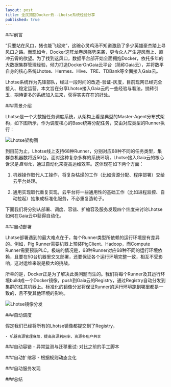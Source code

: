 ```yaml
---
layout: post
title: 全民拥抱Docker云--Lhotse系统经验分享
published: true
---
```


###前言

“只要站在风口，猪也能飞起来”，这碗心灵鸡汤不知道激励了多少英雄豪杰踏上寻风口之路。而现如今，Docker这阵龙卷风强势来袭，更令众人产生迎风而上、直冲云霄的欲望。为了找到这风口，数据平台部开始全面拥抱Docker，依托多年的大数据集群管理经验，倾力打造DockerOnGaia云平台（简称Gaia云），并将数平自身的核心系统Lhotse、Hermes、Hive、TRE、TDBank等全面接入Gaia云。

Lhotse系统作为先锋部队，经过一段时间的改造-验证-灰度，目前现网已经完全接入、稳定运营。本文旨在分享Lhotse接入Gaia云的一些经验与看法，抛砖引玉，期待更多的系统加入进来，获得实实在在的好处。

###背景介绍

Lhotse是一个大数据任务调度系统，从架构上看是典型的Master-Agent分布式架构，如下图所示，作为调度核心的Base统筹分配任务，交由对应类型的Runner执行：

![Lhotse架构图](https://raw.githubusercontent.com/tragicjun/tragicjun.github.io/master/images/LhotseArch.png)

到目前为止，Lhotse线上支持68种Runner，分别对应68种不同的任务类型，集群总机器数将近50台。面对这种复杂多样的系统环境，Lhotse接入Gaia云的核心诉求是*自动化*，通过自动化来提高运维效率。这体现在如下两个方面：

1. 机器操作取代人工操作，将复杂枯燥的工作（比如资源分配、程序部署）交给云平台处理。

2. 通用实现取代重复实现，云平台将一些通用性的基础工作（比如进程监控、自动拉起）抽象成标准化服务，不必重复造轮子。

下面我们将分别从部署、调度、容错、扩缩容及服务发现四个纬度来讨论Lhotse如何在Gaia云中获得自动化。

###自动部署

Lhotse部署遇到的最大难点在于，每个Runner类型所依赖的运行环境是有差异的。例如，Pig Runner需要机器上预装PigClient、Hadoop，而Compute Runner需要预装PLC。极端的情况是，68种Runner对应68种不同的运行环境依赖，且要在50台机器里交叉部署，还要保证各个运行环境完整一致，相互不受影响，这对运维来说是极大的挑战。

所幸的是，Docker正是为了解决此类问题而生的。我们将每个Runner及其运行环境build成一个Docker镜像，push到Gaia云的Registry，通过Registry自动分发到集群的任意机器上。标准化的镜像分发将保证Runner的运行环境跑到哪里都是一致的，且不受其他环境的影响。

![Lhotse镜像分发](https://raw.githubusercontent.com/tragicjun/tragicjun.github.io/master/images/LhotseRunnerImages.png)

###自动调度

假定我们已经将所有的Lhotse镜像都提交到了Registry，

    - 机器资源管理麻烦，提高资源利用率，资源多租户共享
    
###自动容错
    - 异常监测与迁移重试: 对比之前的手工脚本

###自动扩缩容
    - 根据规则动态变化

###自动服务发现

###总结
